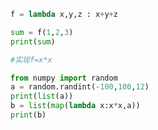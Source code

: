 
<BlogInfo title="7.匿名函数lambda" author="白日梦想猿" pv=0 read_times=0 pre_cost_time=0分8秒 category="高阶函数" tag_list="['高阶函数']" create_time="2020.05.25 14:48:32" update_time="2020.05.25 14:52:20" />

```python
f = lambda x,y,z : x+y+z

sum = f(1,2,3)
print(sum)

#实现f=x*x

from numpy import random
a = random.randint(-100,100,12)
print(list(a))
b = list(map(lambda x:x*x,a))
print(b)
```
